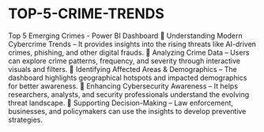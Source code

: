 # TOP-5-CRIME-TRENDS
Top 5 Emerging Crimes - Power BI Dashboard
🔹 Understanding Modern Cybercrime Trends – It provides insights into the rising threats like AI-driven crimes, phishing, and other digital frauds.
🔹 Analyzing Crime Data – Users can explore crime patterns, frequency, and severity through interactive visuals and filters.
🔹 Identifying Affected Areas & Demographics – The dashboard highlights geographical hotspots and impacted demographics for better awareness.
🔹 Enhancing Cybersecurity Awareness – It helps researchers, analysts, and security professionals understand the evolving threat landscape.
🔹 Supporting Decision-Making – Law enforcement, businesses, and policymakers can use the insights to develop preventive strategies.
